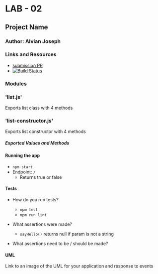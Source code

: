 # LAB - 02

## Project Name

### Author: Alvian Joseph

### Links and Resources
* [submission PR](https://github.com/alvian-401-advanced-javascript/lab-02-classes)
* [![Build Status](https://www.travis-ci.com/alvian-401-advanced-javascript/lab-01.svg?branch=master)](https://www.travis-ci.com/alvian-401-advanced-javascript/lab-02-classes)



### Modules


### 'list.js'
Exports list class with 4 methods

### 'list-constructor.js'
Exports list constructor with 4 methods


##### Exported Values and Methods


#### Running the app
* `npm start`
* Endpoint: `/`
  * Returns true or false

  
#### Tests
* How do you run tests?
  * `npm test`
  * `npm run lint`

* What assertions were made?
  * `sayHello()` returns null if param is not a string
* What assertions need to be / should be made?

#### UML
Link to an image of the UML for your application and response to events